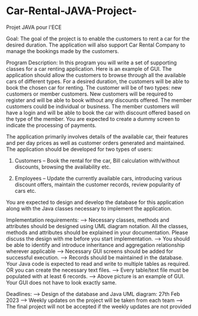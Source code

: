 # Car-Rental-JAVA-Project-
Projet JAVA pour l'ECE

Goal:
The goal of the project is to enable the customers to rent a car for the desired
duration. The application will also support Car Rental Company to manage the
bookings made by the customers.

Program Description:
In this program you will write a set of supporting classes for a car renting
application. Here is an example of GUI.
The application should allow the customers to browse through all the available
cars of different types. For a desired duration, the customers will be able to book
the chosen car for renting.
The customer will be of two types: new customers or member customers. New
customers will be required to register and will be able to book without any
discounts offered. The member customers could be individual or business. The
member customers will have a login and will be able to book the car with discount
offered based on the type of the member.
You are expected to create a dummy screen to indicate the processing of
payments.

The application primarily involves details of the available car, their features and
per day prices as well as customer orders generated and maintained.
The application should be developed for two types of users:

1. Customers – Book the rental for the car, Bill calculation with/without
discounts, browsing the availability etc.

2. Employees – Update the currently available cars, introducing various
discount offers, maintain the customer records, review popularity of
cars etc.

You are expected to design and develop the database for this application along
with the Java classes necessary to implement the application.


Implementation requirements:
--> Necessary classes, methods and attributes should be designed using UML
diagram notation. All the classes, methods and attributes should be
explained in your documentation. Please discuss the design with me before
you start implementation.
--> You should be able to identify and introduce inheritance and aggregation
relationship wherever applicable
--> Necessary GUI screens should be added for successful execution.
--> Records should be maintained in the database. Your Java code is expected
to read and write to multiple tables as required. OR you can create the
necessary text files.
--> Every table/text file must be populated with at least 6 records.
--> Above picture is an example of GUI. Your GUI does not have to look
exactly same.


Deadlines:
--> Design of the database and Java UML diagram: 27th Feb 2023
--> Weekly updates on the project will be taken from each team
--> The final project will not be accepted if the weekly updates are not
provided

